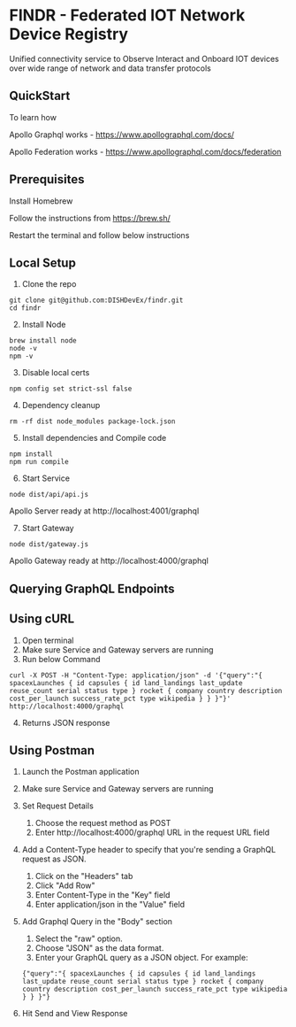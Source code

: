 # FINDR - Federated IOT Network Device Registry

Unified connectivity service to Observe Interact and Onboard IOT devices over wide range of network and data transfer protocols

## __QuickStart__

To learn how 

Apollo Graphql works - https://www.apollographql.com/docs/

Apollo Federation works - https://www.apollographql.com/docs/federation


## __Prerequisites__
Install Homebrew 
    
  Follow the instructions from https://brew.sh/

Restart the terminal and follow below instructions

## __Local Setup__
1. Clone the repo
  ```console
  git clone git@github.com:DISHDevEx/findr.git
  cd findr
  ```
2. Install Node
  ```console
  brew install node
  node -v
  npm -v
  ```
3. Disable local certs
  ```console
  npm config set strict-ssl false
  ```
4. Dependency cleanup
  ```console
  rm -rf dist node_modules package-lock.json
  ```
5. Install dependencies and Compile code
  ```console
  npm install
  npm run compile
  ```
6. Start Service
  ```console
  node dist/api/api.js
  ```
  Apollo Server ready at http://localhost:4001/graphql

7. Start Gateway
  ```console
  node dist/gateway.js
  ```
  Apollo Gateway ready at http://localhost:4000/graphql


## __Querying GraphQL Endpoints__

## __Using cURL__
1. Open terminal 
2. Make sure Service and Gateway servers are running
3. Run below Command
  ```console
  curl -X POST -H "Content-Type: application/json" -d '{"query":"{ spacexLaunches { id capsules { id land_landings last_update reuse_count serial status type } rocket { company country description cost_per_launch success_rate_pct type wikipedia } } }"}' http://localhost:4000/graphql
  ```
4. Returns JSON response

## __Using Postman__
1. Launch the Postman application
2. Make sure Service and Gateway servers are running
3. Set Request Details
    1. Choose the request method as POST
    2. Enter http://localhost:4000/graphql URL in the request URL field

4. Add a Content-Type header to specify that you're sending a GraphQL request as JSON.
    1. Click on the "Headers" tab
    2. Click "Add Row"
    3. Enter Content-Type in the "Key" field
    4. Enter application/json in the "Value" field

5. Add Graphql Query in the "Body" section
    1. Select the "raw" option.
    2. Choose "JSON" as the data format.
    3. Enter your GraphQL query as a JSON object. For example:
    ```console
    {"query":"{ spacexLaunches { id capsules { id land_landings last_update reuse_count serial status type } rocket { company country description cost_per_launch success_rate_pct type wikipedia } } }"}
    ```
6. Hit Send and View Response